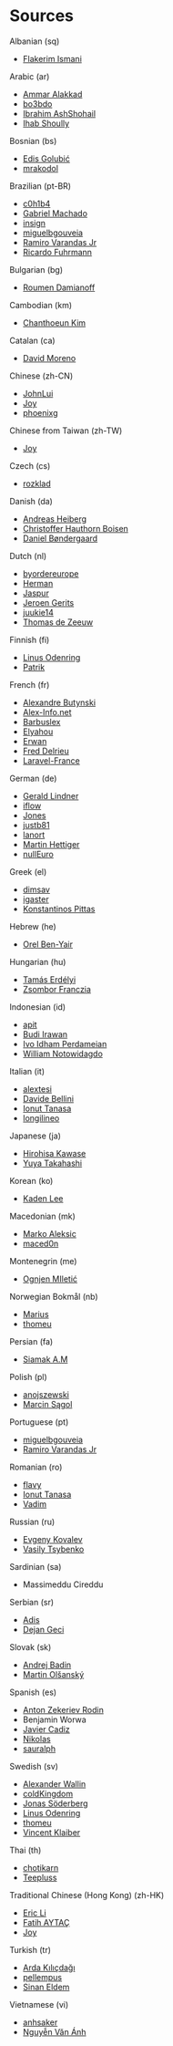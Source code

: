 # Sources

Albanian (sq)

* [Flakerim Ismani](https://github.com/Flakerimi)

Arabic (ar)

* [Ammar Alakkad](https://github.com/AAlakkad)
* [bo3bdo](https://github.com/bo3bdo)
* [Ibrahim AshShohail](https://github.com/laheab)
* [Ihab Shoully](https://github.com/shoully)

Bosnian (bs)

* [Edis Golubić](https://github.com/golubic)
* [mrakodol](https://github.com/mrakodol)

Brazilian (pt-BR)

* [c0h1b4](https://github.com/c0h1b4)
* [Gabriel Machado](https://github.com/gmsantosxl)
* [insign](https://github.com/insign)
* [miguelbgouveia](https://github.com/miguelbgouveia)
* [Ramiro Varandas Jr](https://github.com/ramirovjr)
* [Ricardo Fuhrmann](https://github.com/Fuhrmann)

Bulgarian (bg)

* [Roumen Damianoff](https://github.com/RoumenDamianoff)

Cambodian (km)

* [Chanthoeun Kim](https://github.com/Chanthoeun)

Catalan (ca)

* [David Moreno](https://github.com/davidmb91)

Chinese (zh-CN)

* [JohnLui](https://github.com/johnlui)
* [Joy](https://github.com/joychao)
* [phoenixg](https://github.com/phoenixg)

Chinese from Taiwan (zh-TW)

* [Joy](https://github.com/joychao)

Czech (cs)

* [rozklad](https://github.com/rozklad)

Danish (da)

* [Andreas Heiberg](https://github.com/AndreasHeiberg)
* [Christoffer Hauthorn Boisen](https://github.com/hauthorn)
* [Daniel Bøndergaard](https://github.com/danielboendergaard)

Dutch (nl)

* [byordereurope](https://github.com/byordereurope)
* [Herman](https://github.com/sintemaa)
* [Jaspur](https://github.com/jaspur)
* [Jeroen Gerits](https://github.com/jeroengerits)
* [juukie14](https://github.com/juukie14)
* [Thomas de Zeeuw](https://github.com/Thomasdezeeuw)

Finnish (fi)

* [Linus Odenring](https://github.com/linusodenring)
* [Patrik](https://github.com/gkunno)

French (fr)

* [Alexandre Butynski](https://github.com/alexandre-butynski)
* [Alex-Info.net](https://github.com/AlexInfoNet)
* [Barbuslex](https://github.com/barbuslex)
* [Elyahou](https://github.com/Elyahou)
* [Erwan](https://github.com/NaWer)
* [Fred Delrieu](https://github.com/caouecs)
* [Laravel-France](https://github.com/laravel-france)

German (de)

* [Gerald Lindner](https://github.com/vauteer)
* [iflow](https://github.com/iflow)
* [Jones](https://github.com/JN-Jones)
* [justb81](https://github.com/justb81)
* [lanort](https://github.com/lanort)
* [Martin Hettiger](https://github.com/hettiger)
* [nullEuro](https://github.com/nullEuro)

Greek (el)

* [dimsav](https://github.com/dimsav)
* [igaster](https://github.com/igaster)
* [Konstantinos Pittas](https://github.com/kostaspt)

Hebrew (he)

* [Orel Ben-Yair](https://github.com/LighTo273)

Hungarian (hu)

* [Tamás Erdélyi](https://github.com/terdelyi)
* [Zsombor Franczia](https://github.com/frzsombor)

Indonesian (id)

* [apit](https://github.com/apit)
* [Budi Irawan](https://github.com/deerawan)
* [Ivo Idham Perdameian](https://github.com/idhamperdameian)
* [William Notowidagdo](https://github.com/williamn)

Italian (it)

* [alextesi](https://github.com/alextesi)
* [Davide Bellini](https://github.com/billmn)
* [Ionut Tanasa](https://github.com/ionut-tanasa)
* [longilineo](https://github.com/longilineo)

Japanese (ja)

* [Hirohisa Kawase](https://github.com/HiroKws)
* [Yuya Takahashi](https://github.com/takahashiyuya)

Korean (ko)

* [Kaden Lee](https://github.com/thisiskaden)

Macedonian (mk)

* [Marko Aleksic](https://github.com/psybaron)
* [maced0n](https://github.com/maced0n)

Montenegrin (me)

* [Ognjen MIletić](https://github.com/ognjenm)

Norwegian Bokmål (nb)

* [Marius](https://github.com/mariuso)
* [thomeu](https://github.com/thomeu)

Persian (fa)

* [Siamak A.M](https://github.com/blacksrc)

Polish (pl)

* [anojszewski](https://github.com/anojszewski)
* [Marcin Sągol](https://github.com/soee)

Portuguese (pt)

* [miguelbgouveia](https://github.com/miguelbgouveia)
* [Ramiro Varandas Jr](https://github.com/ramirovjr)

Romanian (ro)

* [flavy](https://github.com/flavy)
* [Ionut Tanasa](https://github.com/ionut-tanasa)
* [Vadim](https://github.com/cojocaru)

Russian (ru)

* [Evgeny Kovalev](https://github.com/EvgenyKovalev)
* [Vasily Tsybenko](https://github.com/VasayXTX)

Sardinian (sa)

* Massimeddu Cireddu

Serbian (sr)

* [Adis](https://github.com/adis-me)
* [Dejan Geci](https://github.com/dejangeci)

Slovak (sk)

* [Andrej Badin](https://github.com/Andreyco)
* [Martin Olšanský](https://github.com/MartinOlsansky)

Spanish (es)

* [Anton Zekeriev Rodin](https://github.com/antonrodin)
* Benjamin Worwa
* [Javier Cadiz](https://github.com/cadizjavier)
* [Nikolas](https://github.com/nikoskip)
* [sauralph](https://github.com/sauralph)

Swedish (sv)

* [Alexander Wallin](https://github.com/alexanderwallin)
* [coldKingdom](https://github.com/coldKingdom)
* [Jonas Söderberg](https://github.com/imevul)
* [Linus Odenring](https://github.com/linusodenring)
* [thomeu](https://github.com/thomeu)
* [Vincent Klaiber](https://github.com/vincentklaiber)

Thai (th)

* [chotikarn](https://github.com/chotikarn)
* [Teepluss](https://github.com/teepluss)

Traditional Chinese (Hong Kong) (zh-HK)

* [Eric Li](https://github.com/ericksli)
* [Fatih AYTAÇ](https://github.com/computeus)
* [Joy](https://github.com/joychao)

Turkish (tr)

* [Arda Kılıçdağı](https://github.com/Ardakilic)
* [pellempus](https://github.com/pellempus)
* [Sinan Eldem](https://github.com/sineld)

Vietnamese (vi)

* [anhsaker](https://github.com/anhsaker)
* [Nguyễn Văn Ánh](https://github.com/anhskohbo)
